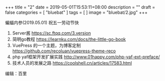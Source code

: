 +++
title = "2"
date = 2019-05-01T15:53:11+08:00
description = ""
draft = false
categories = [
    "bluebat"
]
tags = [
]
image = "bluebat/2.jpg"
+++

蝙蝠内参(2019.05.01) 祝五一劳动节快

1. Server酱 https://sc.ftqq.com/3.version
2. 简明go教程 https://learnku.com/docs/the-little-go-book
3. VuePress 的一个主题，为博客定制 https://github.com/recoluan/vuepress-theme-reco
4. php yaf框架开发扩展实践 http://www.01happy.com/php-yaf-ext-preface/
5. 技术人员的发展之路 https://coolshell.cn/articles/17583.html

编辑：百里
